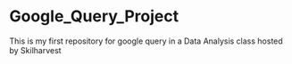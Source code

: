 # Google_Query_Project
This is my first repository for google query in a Data Analysis class hosted by Skilharvest
